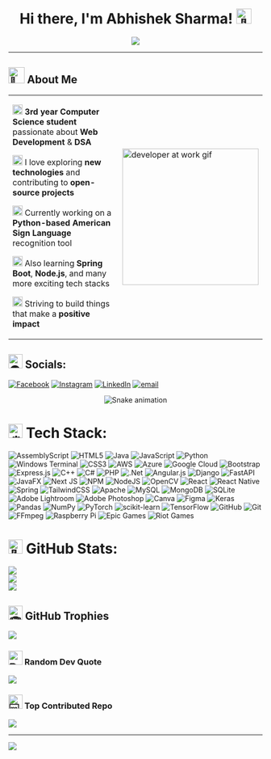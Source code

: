 <h1 align="center">Hi there, I'm Abhishek Sharma! <picture><source srcset="https://fonts.gstatic.com/s/e/notoemoji/latest/1f44b_1f3fb/512.webp" type="image/webp"><img src="https://fonts.gstatic.com/s/e/notoemoji/latest/1f44b_1f3fb/512.gif" alt="👋" width="30" height="30"</picture> </h1>

<p align="center">
  <img src="https://readme-typing-svg.herokuapp.com/?lines=Java+Developer;Web+Developer;Open+Source+Contributor;Tech+Explorer;Lifelong+Learner&center=true&width=440&height=45&color=58A6FF&vCenter=true&size=22">
</p>

---

## <picture><source srcset="https://fonts.gstatic.com/s/e/notoemoji/latest/1f680/512.webp" type="image/webp"><img src="https://fonts.gstatic.com/s/e/notoemoji/latest/1f680/512.gif" alt="🚀" width="32" height="32"></picture> About Me

<table>
  <tr>
    <td valign="top" width="70%">
      
<picture><source srcset="https://fonts.gstatic.com/s/e/notoemoji/latest/1f393/512.webp" type="image/webp"><img src="https://fonts.gstatic.com/s/e/notoemoji/latest/1f393/512.gif" alt="🎓" width="20" height="20"></picture> **3rd year Computer Science student** passionate about **Web Development** & **DSA**  

<picture><source srcset="https://fonts.gstatic.com/s/e/notoemoji/latest/1f4a1/512.webp" type="image/webp"><img src="https://fonts.gstatic.com/s/e/notoemoji/latest/1f4a1/512.gif" alt="💡" width="20" height="20"></picture> I love exploring **new technologies** and contributing to **open-source projects** 

<picture><source srcset="https://fonts.gstatic.com/s/e/notoemoji/latest/1f6a7/512.webp" type="image/webp"><img src="https://fonts.gstatic.com/s/e/notoemoji/latest/1f6a7/512.gif" alt="🚧" width="20" height="20"></picture> Currently working on a **Python-based American Sign Language** recognition tool

<picture><source srcset="https://fonts.gstatic.com/s/e/notoemoji/latest/1f331/512.webp" type="image/webp"><img src="https://fonts.gstatic.com/s/e/notoemoji/latest/1f331/512.gif" alt="🌱" width="20" height="20"></picture> Also learning **Spring Boot**, **Node.js**, and many more exciting tech stacks 

<picture><source srcset="https://fonts.gstatic.com/s/e/notoemoji/latest/1f3af/512.webp" type="image/webp"><img src="https://fonts.gstatic.com/s/e/notoemoji/latest/1f3af/512.gif" alt="🎯" width="20" height="20"></picture> Striving to build things that make a **positive impact**
    </td>
    <td>
      <img src="https://user-images.githubusercontent.com/74038190/212750672-2f3f2b50-c84f-4ed8-a60a-849ae69ff9df.gif" width="270" alt="developer at work gif"/>
    </td>
  </tr>
</table>

## <picture><source srcset="https://fonts.gstatic.com/s/e/notoemoji/latest/1f30f/512.webp" type="image/webp"><img src="https://fonts.gstatic.com/s/e/notoemoji/latest/1f30f/512.gif" alt="🌏" width="28" height="28"></picture> Socials:
[![Facebook](https://img.shields.io/badge/Facebook-%231877F2.svg?logo=Facebook&logoColor=white)](https://www.facebook.com/karlo.sharma/) [![Instagram](https://img.shields.io/badge/Instagram-%23E4405F.svg?logo=Instagram&logoColor=white)](https://instagram.com/karlosharma_69) [![LinkedIn](https://img.shields.io/badge/LinkedIn-%230077B5.svg?logo=linkedin&logoColor=white)](https://www.linkedin.com/in/abhishek-sharma-93b46132a/) [![email](https://img.shields.io/badge/Email-D14836?logo=gmail&logoColor=white)](mailto:karlosharma69@gmail.com) 

<div align="center">
  <img src="https://profile-readme-generator.com/assets/snake.svg" alt="Snake animation" />
</div>

# <picture><source srcset="https://fonts.gstatic.com/s/e/notoemoji/latest/2699_fe0f/512.webp" type="image/webp"><img src="https://fonts.gstatic.com/s/e/notoemoji/latest/2699_fe0f/512.gif" alt="⚙" width="28" height="28"></picture> Tech Stack:
![AssemblyScript](https://img.shields.io/badge/assembly%20script-%23000000.svg?style=for-the-badge&logo=assemblyscript&logoColor=white) ![HTML5](https://img.shields.io/badge/html5-%23E34F26.svg?style=for-the-badge&logo=html5&logoColor=white) ![Java](https://img.shields.io/badge/java-%23ED8B00.svg?style=for-the-badge&logo=openjdk&logoColor=white) ![JavaScript](https://img.shields.io/badge/javascript-%23323330.svg?style=for-the-badge&logo=javascript&logoColor=%23F7DF1E) ![Python](https://img.shields.io/badge/python-3670A0?style=for-the-badge&logo=python&logoColor=ffdd54) ![Windows Terminal](https://img.shields.io/badge/Windows%20Terminal-%234D4D4D.svg?style=for-the-badge&logo=windows-terminal&logoColor=white) ![CSS3](https://img.shields.io/badge/css3-%231572B6.svg?style=for-the-badge&logo=css3&logoColor=white) ![AWS](https://img.shields.io/badge/AWS-%23FF9900.svg?style=for-the-badge&logo=amazon-aws&logoColor=white) ![Azure](https://img.shields.io/badge/azure-%230072C6.svg?style=for-the-badge&logo=microsoftazure&logoColor=white) ![Google Cloud](https://img.shields.io/badge/GoogleCloud-%234285F4.svg?style=for-the-badge&logo=google-cloud&logoColor=white) ![Bootstrap](https://img.shields.io/badge/bootstrap-%238511FA.svg?style=for-the-badge&logo=bootstrap&logoColor=white) ![Express.js](https://img.shields.io/badge/express.js-%23404d59.svg?style=for-the-badge&logo=express&logoColor=%2361DAFB) ![C++](https://img.shields.io/badge/c++-%2300599C.svg?style=for-the-badge&logo=c%2B%2B&logoColor=white) ![C#](https://img.shields.io/badge/c%23-%23239120.svg?style=for-the-badge&logo=csharp&logoColor=white) ![PHP](https://img.shields.io/badge/php-%23777BB4.svg?style=for-the-badge&logo=php&logoColor=white) ![.Net](https://img.shields.io/badge/.NET-5C2D91?style=for-the-badge&logo=.net&logoColor=white) ![Angular.js](https://img.shields.io/badge/angular.js-%23E23237.svg?style=for-the-badge&logo=angularjs&logoColor=white) ![Django](https://img.shields.io/badge/django-%23092E20.svg?style=for-the-badge&logo=django&logoColor=white) ![FastAPI](https://img.shields.io/badge/FastAPI-005571?style=for-the-badge&logo=fastapi) ![JavaFX](https://img.shields.io/badge/javafx-%23FF0000.svg?style=for-the-badge&logo=javafx&logoColor=white) ![Next JS](https://img.shields.io/badge/Next-black?style=for-the-badge&logo=next.js&logoColor=white) ![NPM](https://img.shields.io/badge/NPM-%23CB3837.svg?style=for-the-badge&logo=npm&logoColor=white) ![NodeJS](https://img.shields.io/badge/node.js-6DA55F?style=for-the-badge&logo=node.js&logoColor=white) ![OpenCV](https://img.shields.io/badge/opencv-%23white.svg?style=for-the-badge&logo=opencv&logoColor=white) ![React](https://img.shields.io/badge/react-%2320232a.svg?style=for-the-badge&logo=react&logoColor=%2361DAFB) ![React Native](https://img.shields.io/badge/react_native-%2320232a.svg?style=for-the-badge&logo=react&logoColor=%2361DAFB) ![Spring](https://img.shields.io/badge/spring-%236DB33F.svg?style=for-the-badge&logo=spring&logoColor=white) ![TailwindCSS](https://img.shields.io/badge/tailwindcss-%2338B2AC.svg?style=for-the-badge&logo=tailwind-css&logoColor=white) ![Apache](https://img.shields.io/badge/apache-%23D42029.svg?style=for-the-badge&logo=apache&logoColor=white) ![MySQL](https://img.shields.io/badge/mysql-4479A1.svg?style=for-the-badge&logo=mysql&logoColor=white) ![MongoDB](https://img.shields.io/badge/MongoDB-%234ea94b.svg?style=for-the-badge&logo=mongodb&logoColor=white) ![SQLite](https://img.shields.io/badge/sqlite-%2307405e.svg?style=for-the-badge&logo=sqlite&logoColor=white) ![Adobe Lightroom](https://img.shields.io/badge/Adobe%20Lightroom-31A8FF.svg?style=for-the-badge&logo=Adobe%20Lightroom&logoColor=white) ![Adobe Photoshop](https://img.shields.io/badge/adobe%20photoshop-%2331A8FF.svg?style=for-the-badge&logo=adobe%20photoshop&logoColor=white) ![Canva](https://img.shields.io/badge/Canva-%2300C4CC.svg?style=for-the-badge&logo=Canva&logoColor=white) ![Figma](https://img.shields.io/badge/figma-%23F24E1E.svg?style=for-the-badge&logo=figma&logoColor=white) ![Keras](https://img.shields.io/badge/Keras-%23D00000.svg?style=for-the-badge&logo=Keras&logoColor=white) ![Pandas](https://img.shields.io/badge/pandas-%23150458.svg?style=for-the-badge&logo=pandas&logoColor=white) ![NumPy](https://img.shields.io/badge/numpy-%23013243.svg?style=for-the-badge&logo=numpy&logoColor=white) ![PyTorch](https://img.shields.io/badge/PyTorch-%23EE4C2C.svg?style=for-the-badge&logo=PyTorch&logoColor=white) ![scikit-learn](https://img.shields.io/badge/scikit--learn-%23F7931E.svg?style=for-the-badge&logo=scikit-learn&logoColor=white) ![TensorFlow](https://img.shields.io/badge/TensorFlow-%23FF6F00.svg?style=for-the-badge&logo=TensorFlow&logoColor=white) ![GitHub](https://img.shields.io/badge/github-%23121011.svg?style=for-the-badge&logo=github&logoColor=white) ![Git](https://img.shields.io/badge/git-%23F05033.svg?style=for-the-badge&logo=git&logoColor=white) ![FFmpeg](https://shields.io/badge/FFmpeg-%23171717.svg?logo=ffmpeg&style=for-the-badge&labelColor=171717&logoColor=5cb85c) ![Raspberry Pi](https://img.shields.io/badge/-Raspberry_Pi-C51A4A?style=for-the-badge&logo=Raspberry-Pi) ![Epic Games](https://img.shields.io/badge/epicgames-%23313131.svg?style=for-the-badge&logo=epicgames&logoColor=white) ![Riot Games](https://img.shields.io/badge/riotgames-D32936.svg?style=for-the-badge&logo=riotgames&logoColor=white)
# <picture><source srcset="https://fonts.gstatic.com/s/e/notoemoji/latest/1f440/512.webp" type="image/webp"><img src="https://fonts.gstatic.com/s/e/notoemoji/latest/1f440/512.gif" alt="👀" width="28" height="28"></picture> GitHub Stats:
![](https://github-readme-stats.vercel.app/api?username=AbhishekSharma-9&theme=neon&hide_border=false&include_all_commits=true&count_private=false)<br/>
![](https://nirzak-streak-stats.vercel.app/?user=AbhishekSharma-9&theme=neon&hide_border=false)<br/>
![](https://github-readme-stats.vercel.app/api/top-langs/?username=AbhishekSharma-9&theme=neon&hide_border=false&include_all_commits=true&count_private=false&layout=compact)

## <picture><source srcset="https://fonts.gstatic.com/s/e/notoemoji/latest/1f3c6/512.webp" type="image/webp"><img src="https://fonts.gstatic.com/s/e/notoemoji/latest/1f3c6/512.gif" alt="🏆" width="28" height="28"></picture> GitHub Trophies
![](https://github-profile-trophy.vercel.app/?username=AbhishekSharma-9&theme=radical&no-frame=false&no-bg=true&margin-w=4)

### <picture><source srcset="https://fonts.gstatic.com/s/e/notoemoji/latest/270f_fe0f/512.webp" type="image/webp"><img src="https://fonts.gstatic.com/s/e/notoemoji/latest/270f_fe0f/512.gif" alt="✏" width="28" height="28"></picture> Random Dev Quote
![](https://quotes-github-readme.vercel.app/api?type=horizontal&theme=radical)

### <picture><source srcset="https://fonts.gstatic.com/s/e/notoemoji/latest/1f192/512.webp" type="image/webp"><img src="https://fonts.gstatic.com/s/e/notoemoji/latest/1f192/512.gif" alt="🆒" width="28" height="28"></picture> Top Contributed Repo
![](https://github-contributor-stats.vercel.app/api?username=AbhishekSharma-9&limit=5&theme=dark&combine_all_yearly_contributions=true)

---
[![](https://visitcount.itsvg.in/api?id=AbhishekSharma-9&icon=4&color=0)](https://visitcount.itsvg.in)
